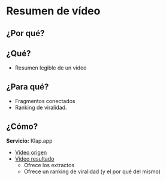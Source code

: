 # Resumen de vídeo

## ¿Por qué?

## ¿Qué?

- Resumen legible de un vídeo

## ¿Para qué?

- Fragmentos conectados
- Ranking de viralidad.

## ¿Cómo?

**Servicio:** Klap.app

- [Vídeo origen](https://www.youtube.com/watch?v=iaKETT7zktM)
- [Vídeo resultado](https://old.klap.app/videos/88cd6f79-d669-4441-91e0-ce1439a084c7)
  - Ofrece los extractos
  - Ofrece un ranking de viralidad (y el por qué del mismo)
